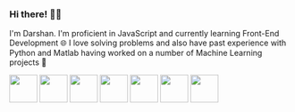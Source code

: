 ### Hi there! 👋🏽

I'm Darshan. I'm proficient in JavaScript and currently learning Front-End Development 🌐 I love solving problems and also have past experience with Python and Matlab having worked on a number of Machine Learning projects 🤖

<!--
**darshandesai1095/darshandesai1095** is a ✨ _special_ ✨ repository because its `README.md` (this file) appears on your GitHub profile.

Here are some ideas to get you started:

- 🔭 I’m currently working on ...
- 🌱 I’m currently learning React JS, Redux
- 👯 I’m looking to collaborate on ...
- 🤔 I’m looking for help with ...
- 💬 Ask me about ...
- 📫 How to reach me: darshandesai1095@gmail.com
- 😄 Pronouns: ...
- ⚡ Fun fact: ...
-->


<img src="https://cdn-icons-png.flaticon.com/128/5968/5968292.png" width="50" height="50"/>
<img src="https://t3.ftcdn.net/jpg/03/04/97/12/240_F_304971233_mQ4xlfnBGSszgzJPYzQnZtWI04ZNmuuP.jpg" width="50" height="50"/>
<img src="https://cdn-icons-png.flaticon.com/128/5968/5968350.png" width="50" height="50"/>
<img src="https://upload.wikimedia.org/wikipedia/commons/thumb/2/2d/Tensorflow_logo.svg/1200px-Tensorflow_logo.svg.png" width="50" height="50"/>
<img src="https://upload.wikimedia.org/wikipedia/commons/thumb/2/22/Pandas_mark.svg/1200px-Pandas_mark.svg.png" width="50" height="50"/>
<img src="https://seeklogo.com/images/N/numpy-logo-479C24EC79-seeklogo.com.png" width="50" height="50"/>
<img src="https://upload.wikimedia.org/wikipedia/commons/9/91/Octicons-mark-github.svg" width="50" height="50"/>
